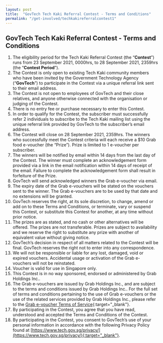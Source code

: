 ```yaml
---
layout: post
title:  "GovTech Tech Kaki Referral Contest - Terms and Conditions"
permalink: "/get-involved/techkakireferralcontest1"
---
```


## GovTech Tech Kaki Referral Contest - Terms and Conditions

1.	The eligibility period for the Tech Kaki Referral Contest (the “**Contest**”) runs from 23 September 2021, 0000hrs, to 28 September 2021, 2359hrs (the “**Contest Period**”).
2.	The Contest is only open to existing Tech Kaki community members who have been invited by the Government Technology Agency (“**GovTech**”) to participate in the Contest via a unique referral link sent to their email address.
3.	The Contest is not open to employees of GovTech and their close relatives, and anyone otherwise connected with the organisation or judging of the Contest.
4.	There is no entry fee or purchase necessary to enter this Contest.
5.	In order to qualify for the Contest, the subscriber must successfully refer 2 individuals to subscribe to the Tech Kaki mailing list using the unique referral link provided by GovTech to the subscriber’s email address.
6.	The Contest will close on 28 September 2021, 2359hrs. The winners who successfully meet the Contest criteria will each receive a $10 Grab food e-voucher (the “Prize”). Prize is limited to 1 e-voucher per subscriber.
7.	The winners will be notified by email within 14 days from the last day of the Contest. The winner must complete an acknowledgement form provided via a link in the email notification within 14 days of receipt of the email. Failure to complete the acknowledgement form shall result in forfeiture of the Prize.
8.	GovTech will send acknowledged winners the Grab e-voucher via email.
9.	The expiry date of the Grab e-vouchers will be stated on the vouchers sent to the winner. The Grab e-vouchers are to be used by that date and no extensions will be granted.
10.	GovTech reserves the right, at its sole discretion, to change, amend or add on to these Terms and Conditions, or terminate, vary or suspend this Contest, or substitute this Contest for another, at any time without prior notice.
11.	The prizes are as stated, and no cash or other alternatives will be offered. The prizes are not transferable. Prizes are subject to availability and we reserve the right to substitute any prize with another of equivalent value without giving notice.
12.	GovTech’s decision in respect of all matters related to the Contest will be final. GovTech reserves the right not to enter into any correspondence.
13.	We will not be responsible or liable for any lost, damaged, void or expired vouchers. Accidental usage or activation of the Grab e-vouchers will not be reinstated.
14.	Voucher is valid for use in Singapore only.
15.	This Contest is in no way sponsored, endorsed or administered by Grab Holdings Inc..
16.	The Grab e-vouchers are issued by Grab Holdings Inc., and are subject to the terms and conditions issued by Grab Holdings Inc.. For the full set of terms and conditions pertaining to the use of Grab e-vouchers or the use of the related services provided by Grab Holdings Inc., please refer to the [Grab e-voucher Terms of Service](https://gifts.grab.com/sg/terms-of-use/){:target="_blank"}.
17.	By participating in the Contest, you agree that you have read, understood and accepted the Terms and Conditions of the Contest.
18.	By participating in the Contest, you consent to GovTech’s use of your personal information in accordance with the following Privacy Policy found at [https://www.tech.gov.sg/privacy/](https://www.tech.gov.sg/privacy/){:target="_blank"}.
